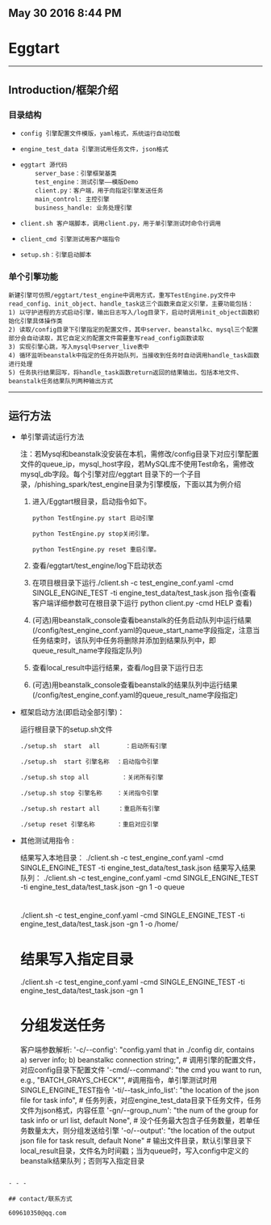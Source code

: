 ## May 30 2016 8:44 PM

# Eggtart

* * *


## Introduction/框架介绍

### 目录结构

-     config 引擎配置文件模版，yaml格式，系统运行自动加载
-     engine_test_data 引擎测试用任务文件，json格式
-     eggtart 源代码
          server_base：引擎框架基类
          test_engine：测试引擎——模版Demo
          client.py：客户端，用于向指定引擎发送任务
          main_control: 主控引擎
          business_handle: 业务处理引擎
-     client.sh 客户端脚本，调用client.py，用于单引擎测试时命令行调用
-     client_cmd 引擎测试用客户端指令
-     setup.sh：引擎启动脚本

### 单个引擎功能

    新建引擎可仿照/eggtart/test_engine中调用方式，重写TestEngine.py文件中read_config、init_object、handle_task这三个函数来自定义引擎，主要功能包括：
    1) 以守护进程的方式启动引擎，输出日志写入/log目录下，启动时调用init_object函数初始化引擎具体操作类
    2) 读取/config目录下引擎指定的配置文件，其中server、beanstalkc、mysql三个配置部分会自动读取，其它自定义的配置文件需要重写read_config函数读取
    3) 实现引擎心跳，写入mysql中server_live表中
    4) 循环监听beanstalk中指定的任务开始队列，当接收到任务时自动调用handle_task函数进行处理
    5) 任务执行结果回写，将handle_task函数return返回的结果输出，包括本地文件、beanstalk任务结果队列两种输出方式

- - -

## 运行方法


- 单引擎调试运行方法

    注：若Mysql和beanstalk没安装在本机，需修改/config目录下对应引擎配置文件的queue_ip，mysql_host字段，若MySQL库不使用Test命名，需修改mysql_db字段。每个引擎对应/eggtart 目录下的一个子目录，/phishing_spark/test_engine目录为引擎模版，下面以其为例介绍
    
    1.  进入/Eggtart根目录，启动指令如下。

        ```
        python TestEngine.py start 启动引擎

        python TestEngine.py stop关闭引擎。

        python TestEngine.py reset 重启引擎。
        ```

    2. 查看/eggtart/test_engine/log下启动状态
    
    3. 在项目根目录下运行./client.sh -c test_engine_conf.yaml -cmd SINGLE_ENGINE_TEST -ti engine_test_data/test_task.json 指令(查看客户端详细参数可在根目录下运行 python client.py -cmd HELP 查看)
    
    4. (可选)用beanstalk_console查看beanstalk的任务启动队列中运行结果(/config/test_engine_conf.yaml的queue_start_name字段指定，注意当任务结束时，该队列中任务将删除并添加到结果队列中，即queue_result_name字段指定队列)
    
    5. 查看local_result中运行结果，查看/log目录下运行日志
    
    6. (可选)用beanstalk_console查看beanstalk的结果队列中运行结果(/config/test_engine_conf.yaml的queue_result_name字段指定)

    
- 框架启动方法(即启动全部引擎)：

    运行根目录下的setup.sh文件

    ```
    ./setup.sh  start  all       ：启动所有引擎

    ./setup.sh  start 引擎名称  ：启动指令引擎

    ./setup.sh stop all         ：关闭所有引擎

    ./setup.sh stop 引擎名称    ：关闭指令引擎

    ./setup.sh restart all     ：重启所有引擎

    ./setup reset 引擎名称      ：重启对应引擎

- 其他测试用指令 :    

    结果写入本地目录：
        ./client.sh -c test_engine_conf.yaml -cmd SINGLE_ENGINE_TEST -ti engine_test_data/test_task.json 
    结果写入结果队列：
    ./client.sh -c test_engine_conf.yaml -cmd SINGLE_ENGINE_TEST -ti engine_test_data/test_task.json -gn 1 -o queue 
    # 
    ./client.sh -c test_engine_conf.yaml -cmd SINGLE_ENGINE_TEST -ti engine_test_data/test_task.json -gn 1 -o /home/ 
    # 结果写入指定目录
    ./client.sh -c test_engine_conf.yaml -cmd SINGLE_ENGINE_TEST -ti engine_test_data/test_task.json -gn 1 
    # 分组发送任务
        
    客户端参数解析:
        '-c/--config': "config.yaml that in ./config dir, contains a) server info; b) beanstalkc connection string;", # 调用引擎的配置文件，对应config目录下配置文件
        '-cmd/--command': "the cmd you want to run, e.g., \"BATCH_GRAYS_CHECK\"", #调用指令，单引擎测试时用SINGLE_ENGINE_TEST指令
        '-ti/--task_info_list': "the location of the json file for task info", # 任务列表，对应engine_test_data目录下任务文件，任务文件为json格式，内容任意
        '-gn/--group_num': "the num of the group for task info or url list, default None", # 没个任务最大包含子任务数量，若单任务数量太大，则分组发送给引擎
        '-o/--output': "the location of the output json file for task result, default None" # 输出文件目录，默认引擎目录下local_result目录，文件名为时间戳；当为queue时，写入config中定义的beanstalk结果队列；否则写入指定目录
```

- - -

## contact/联系方式

609610350@qq.com









